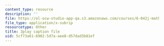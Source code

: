 ```yaml
---
content_type: resource
description: ''
file: https://ol-ocw-studio-app-qa.s3.amazonaws.com/courses/6-042j-mathematics-for-computer-science-spring-2015/5cf73a6169025d7aaee8d57dad3b81ef_Q-6Cw8tYVeY.vtt
file_type: application/x-subrip
resourcetype: Other
title: 3play caption file
uid: 5cf73a61-6902-5d7a-aee8-d57dad3b81ef
---
```

